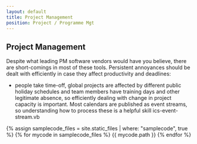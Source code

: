 ```yaml
---
layout: default
title: Project Management
position: Project / Programme Mgt
---
```


## Project Management
Despite what leading PM software vendors would have you believe, there are short-comings in most of these tools. Persistent annoyances should be dealt with efficiently in case they affect productivity and deadlines:

- people take time-off, global projects are affected by different public holiday schedules and team members have training days and other legitimate absence, so efficiently dealing with change in project capacity is important. Most calendars are published as event streams, so understanding how to process these is a helpful skill ics-event-stream.vb

{% assign samplecode_files = site.static_files | where: "samplecode", true %}
{% for mycode in samplecode_files %}
  {{ mycode.path }}
{% endfor %}
